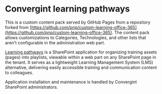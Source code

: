 # Convergint learning pathways

This is a custom content pack served by GitHub Pages from a repository forked from [https://github.com/pnp/custom-learning-office-365](https://github.com/pnp/custom-learning-office-365). The content pack allows customizations to Categories, Technologies, and other lists that aren't configurable in the administration web part.

[Learning pathways](https://1651wilkening.sharepoint.com/sites/M365LP/) is a SharePoint application for organizing training assets (pages) into playlists, viewable within a web part on any SharePoint page in the tenant. It serves as a lightweight Learning Management System (LMS) alternative, delivering easily accessible training and communication content to colleagues.

Application installation and maintenance is handled by Convergint SharePoint administrators.
